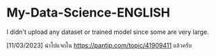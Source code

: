 # My-Data-Science-ENGLISH
I didn't upload any dataset or trained model since some are very large.

[11/03/2023] นำไปแจกใน https://pantip.com/topic/41909411 แล้วครับ
